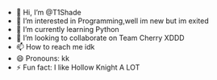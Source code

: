 - 👋 Hi, I’m @T1Shade
- 👀 I’m interested in Programming,well im new but im exited
- 🌱 I’m currently learning Python 
- 💞️ I’m looking to collaborate on Team Cherry XDDD
- 📫 How to reach me idk
- 😄 Pronouns: kk
- ⚡ Fun fact: I like Hollow Knight A LOT 

<!---
T1Shade/T1Shade is a ✨ special ✨ repository because its `README.md` (this file) appears on your GitHub profile.
You can click the Preview link to take a look at your changes.
--->
